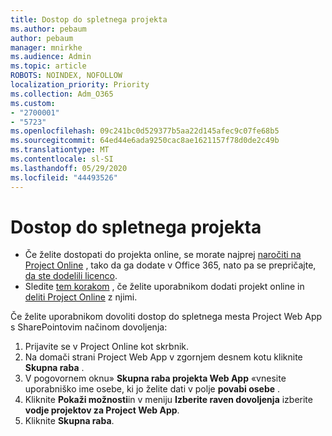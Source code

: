 ```yaml
---
title: Dostop do spletnega projekta
ms.author: pebaum
author: pebaum
manager: mnirkhe
ms.audience: Admin
ms.topic: article
ROBOTS: NOINDEX, NOFOLLOW
localization_priority: Priority
ms.collection: Adm_O365
ms.custom:
- "2700001"
- "5723"
ms.openlocfilehash: 09c241bc0d529377b5aa22d145afec9c07fe68b5
ms.sourcegitcommit: 64ed44e6ada9250cac8ae1621157f78d0de2c49b
ms.translationtype: MT
ms.contentlocale: sl-SI
ms.lasthandoff: 05/29/2020
ms.locfileid: "44493526"
---
```

# <a name="access-project-online"></a>Dostop do spletnega projekta

- Če želite dostopati do projekta online, se morate najprej [naročiti na Project Online](https://docs.microsoft.com/ProjectOnline/get-started-with-project-online) , tako da ga dodate v Office 365, nato pa se prepričajte, [da ste dodelili licenco](https://docs.microsoft.com/ProjectOnline/step-1-sign-up-for-project-online#next-make-sure-you-can-get-in).
- Sledite [tem korakom](https://docs.microsoft.com/ProjectOnline/step-2-add-people-to-project-online) , če želite uporabnikom dodati projekt online in [deliti Project Online](https://docs.microsoft.com/ProjectOnline/step-2-add-people-to-project-online#4-finally-share-project-online-with-the-people-you-added) z njimi.

Če želite uporabnikom dovoliti dostop do spletnega mesta Project Web App s SharePointovim načinom dovoljenja:

1. Prijavite se v Project Online kot skrbnik.
2. Na domači strani Project Web App v zgornjem desnem kotu kliknite **Skupna raba** .
3. V pogovornem oknu» **Skupna raba projekta Web App** «vnesite uporabniško ime osebe, ki jo želite dati v polje **povabi osebe** .
4. Kliknite **Pokaži možnosti**in v meniju **Izberite raven dovoljenja** izberite **vodje projektov za Project Web App**.
5. Kliknite **Skupna raba**.
